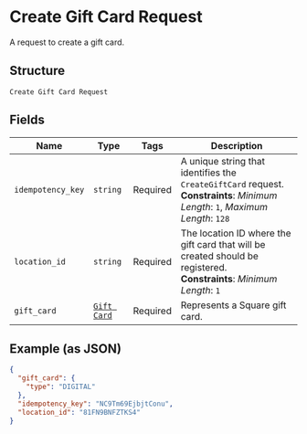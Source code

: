 
# Create Gift Card Request

A request to create a gift card.

## Structure

`Create Gift Card Request`

## Fields

| Name | Type | Tags | Description |
|  --- | --- | --- | --- |
| `idempotency_key` | `string` | Required | A unique string that identifies the `CreateGiftCard` request.<br>**Constraints**: *Minimum Length*: `1`, *Maximum Length*: `128` |
| `location_id` | `string` | Required | The location ID where the gift card that will be created should be registered.<br>**Constraints**: *Minimum Length*: `1` |
| `gift_card` | [`Gift Card`](../../doc/models/gift-card.md) | Required | Represents a Square gift card. |

## Example (as JSON)

```json
{
  "gift_card": {
    "type": "DIGITAL"
  },
  "idempotency_key": "NC9Tm69EjbjtConu",
  "location_id": "81FN9BNFZTKS4"
}
```

